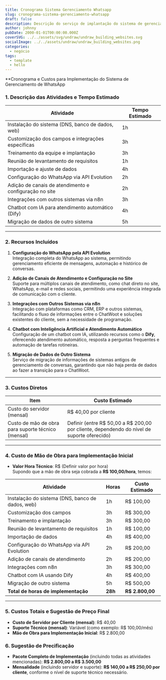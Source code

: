 ```yaml
---
title: Cronograma Sistema Gerenciamento Whatsapp
slug: cronograma-sistema-gerenciamento-whatsapp
draft: false
description: Descrição do serviço de implantação do sistema de gerenciamento de Chats
author: johnny
pubDate: 2000-01-01T00:00:00.000Z
coverSVG: ../../assets/svg/undraw/undraw_building_websites.svg
socialImage: ../../assets/undraw/undraw_building_websites.png
categories:
  - negócio
tags:
  - template
  - hello
---
```


**Cronograma e Custos para Implementação do Sistema de Gerenciamento de WhatsApp

### 1. **Descrição das Atividades e Tempo Estimado**

| **Atividade**                                    | **Tempo Estimado** |
|--------------------------------------------------|--------------------|
| Instalação do sistema (DNS, banco de dados, web) | 1h                 |
| Customização dos campos e integrações específicas| 3h                 |
| Treinamento da equipe e implantação              | 3h                 |
| Reunião de levantamento de requisitos            | 1h                 |
| Importação e ajuste de dados                     | 4h                 |
| Configuração do WhatsApp via API Evolution   | 2h                 |
| Adição de canais de atendimento e configuração no site | 2h      |
| Integrações com outros sistemas via n8n      | 3h                 |
| Chatbot com IA para atendimento automático (Dify) | 4h          |
| Migração de dados de outro sistema           | 5h                 |

---

### 2. **Recursos Incluídos**

1. **Configuração do WhatsApp pela API Evolution**  
   Integração completa do WhatsApp ao sistema, permitindo gerenciamento eficiente de mensagens, automação e histórico de conversas.
   
2. **Adição de Canais de Atendimento e Configuração no Site**  
   Suporte para múltiplos canais de atendimento, como chat direto no site, WhatsApp, e-mail e redes sociais, permitindo uma experiência integrada de comunicação com o cliente.

3. **Integrações com Outros Sistemas via n8n**  
   Integração com plataformas como CRM, ERP e outros sistemas, facilitando o fluxo de informações entre o ChatWoot e soluções existentes do cliente, sem a necessidade de programação.

4. **Chatbot com Inteligência Artificial e Atendimento Automático**  
   Configuração de um chatbot com IA, utilizando recursos como o **Dify**, oferecendo atendimento automático, resposta a perguntas frequentes e automação de tarefas rotineiras.

5. **Migração de Dados de Outro Sistema**  
   Serviço de migração de informações de sistemas antigos de gerenciamento de conversas, garantindo que não haja perda de dados ao fazer a transição para o ChatWoot.

---

### 3. **Custos Diretos**

| **Item**                 | **Custo Estimado** |
|--------------------------|--------------------|
| Custo do servidor (mensal) | R$ 40,00 por cliente |
| Custo de mão de obra para suporte técnico (mensal) | Definir (entre R$ 50,00 a R$ 200,00 por cliente, dependendo do nível de suporte oferecido) |

---

### 4. **Custo de Mão de Obra para Implementação Inicial**

- **Valor Hora Técnico**: R$ (Definir valor por hora)  
  Supondo que a mão de obra seja cobrada a **R$ 100,00/hora**, temos:

| **Atividade**                                    | **Horas** | **Custo Estimado** |
|--------------------------------------------------|-----------|--------------------|
| Instalação do sistema (DNS, banco de dados, web) | 1h        | R$ 100,00          |
| Customização dos campos                          | 3h        | R$ 300,00          |
| Treinamento e implantação                        | 3h        | R$ 300,00          |
| Reunião de levantamento de requisitos            | 1h        | R$ 100,00          |
| Importação de dados                              | 4h        | R$ 400,00          |
| Configuração do WhatsApp via API Evolution       | 2h        | R$ 200,00          |
| Adição de canais de atendimento                  | 2h        | R$ 200,00          |
| Integrações com n8n                              | 3h        | R$ 300,00          |
| Chatbot com IA usando Dify                       | 4h        | R$ 400,00          |
| Migração de outro sistema                        | 5h        | R$ 500,00          |
| **Total de horas de implementação**              | **28h**   | **R$ 2.800,00**    |

---

### 5. **Custos Totais e Sugestão de Preço Final**

- **Custo de Servidor por Cliente (mensal)**: R$ 40,00
- **Suporte Técnico (mensal)**: Variável (como exemplo: R$ 100,00/mês)
- **Mão de Obra para Implementação Inicial**: R$ 2.800,00

### 6. **Sugestão de Precificação**  
- **Pacote Completo de Implementação** (incluindo todas as atividades mencionadas): **R$ 2.800,00 a R$ 3.500,00**  
- **Mensalidade** (incluindo servidor e suporte): **R$ 140,00 a R$ 250,00 por cliente**, conforme o nível de suporte técnico necessário.
